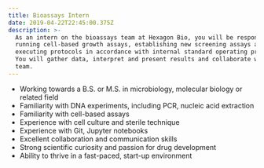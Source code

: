 ```yaml
---
title: Bioassays Intern
date: 2019-04-22T22:45:00.375Z
description: >-
  As an intern on the bioassays team at Hexagon Bio, you will be responsible for
  running cell-based growth assays, establishing new screening assays and
  executing protocols in accordance with internal standard operating procedures.
  You will gather data, interpret and present results and collaborate with the
  team.
---
```

* Working towards a B.S. or M.S. in microbiology, molecular biology or related field
* Familiarity with DNA experiments, including PCR, nucleic acid extraction
* Familiarity with cell-based assays
* Experience with cell culture and sterile technique
* Experience with Git, Jupyter notebooks
* Excellent collaboration and communication skills
* Strong scientific curiosity and passion for drug development
* Ability to thrive in a fast-paced, start-up environment
